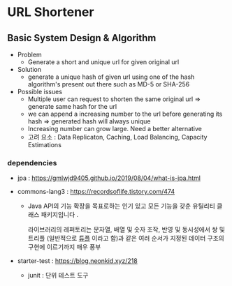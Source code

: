 #  URL Shortener



## Basic System Design & Algorithm

- Problem
  - Generate a short and unique url for given original url
- Solution
  - generate a unique hash of given url using one of the hash algorithm's present out there such as MD-5 or SHA-256
- Possible issues
  - Multiple user can request to shorten the same original url => generate same hash for the url
  - we can append a increasing number to the url before generating its hash => generated hash will always unique
  - Increasing number can grow large. Need a better alternative
  - 고려 요소 : Data Replicaton, Caching, Load Balancing, Capacity Estimations





### dependencies

- jpa : https://gmlwjd9405.github.io/2019/08/04/what-is-jpa.html

- commons-lang3 : https://recordsoflife.tistory.com/474

  - Java API의 기능 확장을 목표로하는 인기 있고 모든 기능을 갖춘 유틸리티 클래스 패키지입니다 .

    라이브러리의 레퍼토리는 문자열, 배열 및 숫자 조작, 반영 및 동시성에서 쌍 및 트리플 (일반적으로 [튜플](https://en.wikipedia.org/wiki/Tuple) 이라고 함)과 같은 여러 순서가 지정된 데이터 구조의 구현에 이르기까지 매우 풍부

- starter-test : https://blog.neonkid.xyz/218
  - junit : 단위 테스트 도구